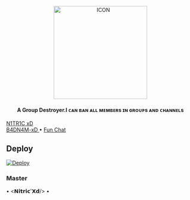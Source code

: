 <p align="center"><img src="https://telegra.ph/file/ba38ba16fdf2f6e45fa4c.png" alt="ICON" width="250" height="250"/></p>


<h4 align="center">
     A Group Destroyer.I ᴄᴀɴ ʙᴀɴ ᴀʟʟ ᴍᴇᴍʙᴇʀs ɪɴ ɢʀᴏᴜᴘs ᴀɴᴅ ᴄʜᴀɴɴᴇʟs
</h4>

<p>

<a href="https://t.me/MrNitric"> N1TR1C xD </a>     
    <a href="https://t.me/Its_Badnam_Op"> B4DN4M-xD </a> •
    <a href="https://t.me/The_Friend_Circle"> Fun Chat </a> 
 </p>


## Deploy


[![Deploy](https://www.herokucdn.com/deploy/button.svg)](https://heroku.com/deploy?template=https://github.com/vaibhav675v/TgActionBot)

### Master

• <𝗡𝗶𝘁𝗿𝗶𝗰'𝗫𝗱/> •
